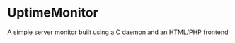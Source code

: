 UptimeMonitor
=============

A simple server monitor built using a C daemon and an HTML/PHP frontend
